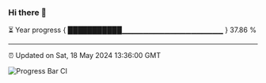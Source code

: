 ### Hi there 👋

⏳ Year progress { ███████████▁▁▁▁▁▁▁▁▁▁▁▁▁▁▁▁▁▁▁ } 37.86 %

---

⏰ Updated on Sat, 18 May 2024 13:36:00 GMT

![Progress Bar CI](https://github.com/IshwaranRudhara/GIT-ACTION/workflows/Progress%20Bar%20CI/badge.svg)
